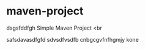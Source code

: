 # maven-project
dsgsfddfgh
Simple Maven Project
<br

safsdavasdfgfd
sdvsdfvsdfb
cnbgcgvfnfhgmjy
kone
